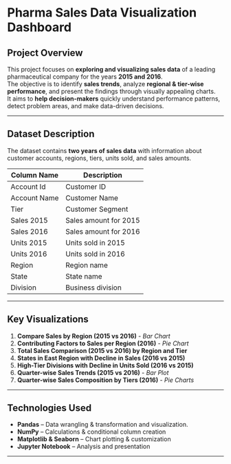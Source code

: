 # Pharma Sales Data Visualization Dashboard

##  Project Overview
This project focuses on **exploring and visualizing sales data** of a leading pharmaceutical company for the years **2015 and 2016**.  
The objective is to identify **sales trends**, analyze **regional & tier-wise performance**, and present the findings through visually appealing charts.  
It aims to **help decision-makers** quickly understand performance patterns, detect problem areas, and make data-driven decisions.

---

##  Dataset Description
The dataset contains **two years of sales data** with information about customer accounts, regions, tiers, units sold, and sales amounts.

| Column Name   | Description |
|---------------|-------------|
| Account Id    | Customer ID |
| Account Name  | Customer Name |
| Tier          | Customer Segment |
| Sales 2015    | Sales amount for 2015 |
| Sales 2016    | Sales amount for 2016 |
| Units 2015    | Units sold in 2015 |
| Units 2016    | Units sold in 2016 |
| Region        | Region name |
| State         | State name |
| Division      | Business division |

---

##  Key Visualizations
1. **Compare Sales by Region (2015 vs 2016)** - *Bar Chart*  
2. **Contributing Factors to Sales per Region (2016)** - *Pie Chart*  
3. **Total Sales Comparison (2015 vs 2016) by Region and Tier**  
4. **States in East Region with Decline in Sales (2016 vs 2015)**  
5. **High-Tier Divisions with Decline in Units Sold (2016 vs 2015)**  
6. **Quarter-wise Sales Trends (2015 vs 2016)** - *Bar Plot*  
7. **Quarter-wise Sales Composition by Tiers (2016)** - *Pie Charts*  

---

##  Technologies Used
- **Pandas** – Data wrangling & transformation and visualization.
- **NumPy** – Calculations & conditional column creation
- **Matplotlib & Seaborn** – Chart plotting & customization
- **Jupyter Notebook** – Analysis and presentation

---
